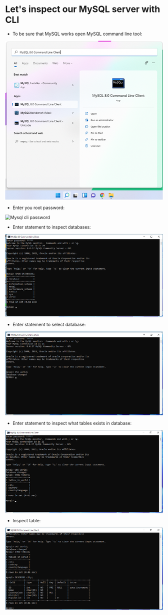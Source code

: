 # Let's inspect our MySQL server with CLI

* To be sure that MySQL works open MySQL command line tool:

![Mysql cli](./images/mysq_cli.png)

* Enter you root password:

![Mysql cli password](./images/mysq_cli_password.png)

* Enter statement to inspect databases:

![Show databases](./images/show_databases.png)

* Enter statement to select database:

![Use database](./images/use_database.png)

* Enter statement to inspect what tables exists in database:

![Show tables](./images/show_tables.png)

* Inspect table:

![Describe table](./images/describe_table.png)
